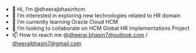 - 👋 Hi, I’m @dheerajbhasinhcm
- 👀 I’m interested in exploring new technologies related to HR domain
- 🌱 I’m currently learning Oracle Cloud HCM
- 💞️ I’m looking to collaborate on HCM Global HR Implementations Project
- 📫 How to reach me @dheeraj.bhasin7@outlook.com / dheerajbhasin7@gmail.com

<!---
dheerajbhasinhcm/dheerajbhasinhcm is a ✨ special ✨ repository because its `README.md` (this file) appears on your GitHub profile.
You can click the Preview link to take a look at your changes.
--->
